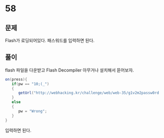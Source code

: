# 58

## 문제

Flash가 로딩되어있다. 패스워드를 입력하면 된다.

## 풀이

flash 파일을 다운받고 Flash Decompiler 아무거나 설치해서 뜯어보자.

```actionscript
on(press){
   if(pw == "10;(_")
   {
      getUrl("http://webhacking.kr/challenge/web/web-35/g1v2m2passw0rd.php", "_self");
   }
   else
   {
      pw = "Wrong";
   }
}
```

입력하면 된다.